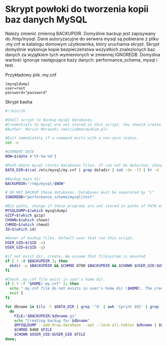 Skrypt powłoki do tworzenia kopii baz danych MySQL
==================================================

Należy zmienić zmienną BACKUPDIR. Domyślnie backup jest zapisywany do /tmp/mysql. Dane autoryzacyjne do serwera mysql są pobierane z pliku .my.cnf w katalogu domowym użytkownika, który uruchamia skrypt. Skrypt domyślnie wykonuje kopie bezpieczeństwa wszystkich znalezionych baz danych za wyjątkiem tych wymienionych w zmiennej IGNOREDB. Domyślna wartość ignoruje następujące bazy danych: performance_schema, mysql i test.

Przykładowy plik .my.cnf

```
[mysqldump]
user=root
password="password"
```

Skrypt basha

``` bash
#!/bin/sh

#Shell script to backup mysql databases.
#Credentials to mysql are not stored in this script. You should create .my.cnf file in user's home directory!
#Author: Marcin Morawski <marcin@morawskim.pl>

#Exit immediately if a command exits with a non-zero status.
set -e

#CURRENT DATE
NOW=$(date +'%Y-%m-%d')

#Path where mysql stores databases files. If can not be detected, change to "static" path.
DATA_DIR=$(cat /etc/mysql/my.cnf | grep datadir | cut -d= -f2 | tr -d ' ')

#Backup main dir
BACKUPDIR="/tmp/mysql/$NOW"

# DO NOT BACKUP these databases. Databases must be separated by "|"
IGNOREDB="performance_schema|mysql|test"

#Bin paths, change if these programs are not stored in paths of PATH environment variable
MYSQLDUMP=$(which mysqldump)
GZIP=$(which gzip)
CHOWN=$(which chown)
CHMOD=$(which chmod)
ID=$(which id)

#Owner of backup files. Default user that run this script.
USER_UID=$($ID -u)
USER_GID=$($ID -g)

#if not exist dir, create. We assume that filesystem is mounted
if [ ! -d $BACKUPDIR ]; then
  mkdir -p $BACKUPDIR && $CHMOD 0700 $BACKUPDIR && $CHOWN $USER_UID:$USER_GID $BACKUPDIR
fi

#Check .my.cnf file exist in user's home dir.
if [ ! -f "$HOME/.my.cnf" ]; then
  echo ".my.cnf file do not exists in user's home dir ($HOME). The credentials must be stored there." >&2
  exit 1
fi

for dbname in $(ls -l $DATA_DIR | grep '^d' | awk '{print $9}' | grep -vE "$IGNOREDB");
  do
    FILE="$BACKUPDIR/$dbname.gz"
    echo "Creating backup for $dbname"
    $MYSQLDUMP --add-drop-database --opt --lock-all-tables $dbname | $GZIP > $FILE
    $CHMOD 0400 $FILE
    $CHOWN $USER_UID:$USER_GID $FILE
done;
```
